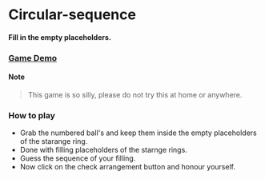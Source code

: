 # Circular-sequence
#### Fill in the empty placeholders.
### [Game Demo](https://ashwary-jharbade.github.io/circular-sequence/)

#### Note
> This game is so silly, please do not try this at home or anywhere.

### How to play
- Grab the numbered ball's and keep them inside the empty placeholders of the starange ring.
- Done with filling placeholders of the starnge rings. 
- Guess the sequence of your filling.
- Now click on the check arrangement button and honour yourself.
